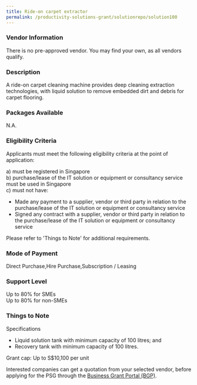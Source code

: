 ```yaml
---
title: Ride-on carpet extractor
permalink: /productivity-solutions-grant/solutionrepo/solution100
---
```


### Vendor Information
There is no pre-approved vendor. You may find your own, as all vendors qualify.

### Description

A ride-on carpet cleaning machine provides deep cleaning extraction technologies, with liquid solution to remove embedded dirt and debris for carpet flooring.

### Packages Available

N.A.

### Eligibility Criteria

Applicants must meet the following eligibility criteria at the point of application:

a) must be registered in Singapore <br>
b) purchase/lease of the IT solution or equipment or consultancy service must be used in Singapore <br>
c) must not have:
- Made any payment to a supplier, vendor or third party in relation to the purchase/lease of the IT solution or equipment or consultancy service
- Signed any contract with a supplier, vendor or third party in relation to the purchase/lease of the IT solution or equipment or consultancy service

Please refer to 'Things to Note' for additional requirements.

### Mode of Payment
Direct Purchase,Hire Purchase,Subscription / Leasing

### Support Level
Up to 80% for SMEs <br>
Up to 80% for non-SMEs

### Things to Note
Specifications
- Liquid solution tank with minimum capacity of 100 litres; and 
- Recovery tank with minimum capacity of 100 litres.

Grant cap: Up to S$10,100 per unit

Interested companies can get a quotation from your selected vendor, before applying for the PSG through the <a target='_blank' href='https://www.businessgrants.gov.sg/'>Business Grant Portal (BGP)</a>.
